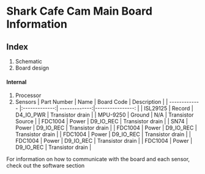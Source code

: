 # Shark Cafe Cam Main Board Information
## Index
1. Schematic
2. Board design
#### Internal
1. Processor
2. Sensors
| Part Number   | Name          | Board Code    | Description       |
| ------------- |:-------------:| -------------:|----------------:  |
| ISL29125            | Record        | D4_IO_PWR     | Transistor drain  |
| MPU-9250             | Ground        | N/A           | Transistor Source |
| FDC1004             | Power         | D9_IO_REC     | Transistor drain  |
| SN74             | Power         | D9_IO_REC     | Transistor drain  |
| FDC1004             | Power         | D9_IO_REC     | Transistor drain  |
| FDC1004             | Power         | D9_IO_REC     | Transistor drain  |
| FDC1004             | Power         | D9_IO_REC     | Transistor drain  |
| FDC1004             | Power         | D9_IO_REC     | Transistor drain  |
   
 For information on how to communicate with the board and each sensor, check out the software section
